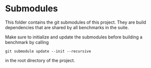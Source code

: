 # Submodules

This folder contains the git submodules of this project.
They are build dependencies that are shared by all benchmarks in the suite.

Make sure to initialize and update the submodules before building a benchmark by calling

    git submodule update --init --recursive

in the root directory of the project.
